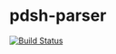 # pdsh-parser

[![Build Status](https://travis-ci.org/intel-hpdd/pdsh-parser.svg?branch=master)](https://travis-ci.org/intel-hpdd/pdsh-parser)
